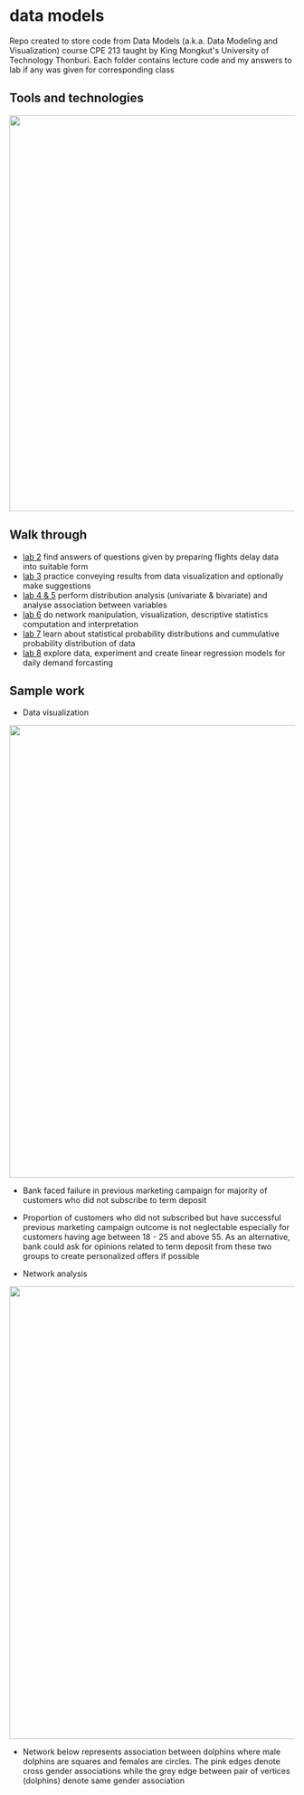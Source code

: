# data models

Repo created to store code from Data Models (a.k.a. Data Modeling and Visualization) course CPE 213 taught by King Mongkut's University of Technology Thonburi. Each folder contains lecture code and my answers to lab if any was given for corresponding class
 
## Tools and technologies
<img width=700 src="https://user-images.githubusercontent.com/57994731/157254262-e59bc86c-dc00-4cdc-9a50-c33624ca3a0a.png" />

## Walk through
- [lab 2](https://github.com/ppkgtmm/data-models/blob/main/L2%20-%20Data%20preparation/Exercise.ipynb) find answers of questions given by preparing flights delay data into suitable form
- [lab 3](https://github.com/ppkgtmm/data-models/blob/main/L3%20-%20Data%20visualization/Exercise.ipynb) practice conveying results from data visualization and optionally make suggestions
- [lab 4 & 5](https://github.com/ppkgtmm/data-models/blob/main/L4-5%20-%20Distribution%20and%20association%20analysis/Exercise.ipynb) perform distribution analysis (univariate & bivariate) and analyse association between variables
- [lab 6](https://github.com/ppkgtmm/data-models/blob/main/L6%20-%20Network%20analysis/Exercise.ipynb) do network manipulation, visualization, descriptive statistics computation and interpretation
- [lab 7](https://github.com/ppkgtmm/data-models/blob/main/L7%20-%20Model%20statistical%20distribution/Exercise.ipynb) learn about statistical probability distributions and cummulative probability distribution of data
- [lab 8](https://github.com/ppkgtmm/data-models/blob/main/L8%20-%20Linear%20regression/Exercise.ipynb) explore data, experiment and create linear regression models for daily demand forcasting

## Sample work
- Data visualization

 <img width=800 src="https://user-images.githubusercontent.com/57994731/157262994-3748696d-650b-4751-8c17-d7afee234dde.png" />

  - Bank faced failure in previous marketing campaign for majority of customers who did not subscribe to term deposit
  - Proportion of customers who did not subscribed but have successful previous marketing campaign outcome is not neglectable especially for customers having age between 18 - 25 and above 55. As an alternative, bank could ask for opinions related to term deposit from these two groups to create personalized offers if possible

- Network analysis

<img width=800 src="https://user-images.githubusercontent.com/57994731/161757357-881dc46f-6c95-4f41-a917-941c3de3c8c7.png" />

 - Network below represents association between dolphins where male dolphins are squares and females are circles. The pink edges denote cross gender associations while the grey edge between pair of vertices (dolphins) denote same gender association
